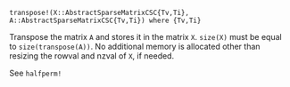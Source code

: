 ```
transpose!(X::AbstractSparseMatrixCSC{Tv,Ti}, A::AbstractSparseMatrixCSC{Tv,Ti}) where {Tv,Ti}
```

Transpose the matrix `A` and stores it in the matrix `X`. `size(X)` must be equal to `size(transpose(A))`. No additional memory is allocated other than resizing the rowval and nzval of `X`, if needed.

See `halfperm!`
